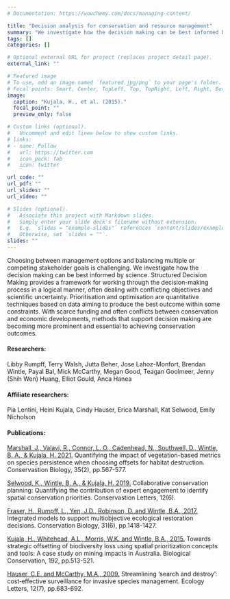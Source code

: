 ```yaml
---
# Documentation: https://wowchemy.com/docs/managing-content/

title: "Decision analysis for conservation and resource management"
summary: "We investigate how the decision making can be best informed by science using structured decision-making, prioritisation and optimisation."
tags: []
categories: []

# Optional external URL for project (replaces project detail page).
external_link: ""

# Featured image
# To use, add an image named `featured.jpg/png` to your page's folder.
# Focal points: Smart, Center, TopLeft, Top, TopRight, Left, Right, BottomLeft, Bottom, BottomRight.
image:
  caption: "Kujala, H., et al. (2015)."
  focal_point: ""
  preview_only: false

# Custom links (optional).
#   Uncomment and edit lines below to show custom links.
# links:
# - name: Follow
#   url: https://twitter.com
#   icon_pack: fab
#   icon: twitter

url_code: ""
url_pdf: ""
url_slides: ""
url_video: ""

# Slides (optional).
#   Associate this project with Markdown slides.
#   Simply enter your slide deck's filename without extension.
#   E.g. `slides = "example-slides"` references `content/slides/example-slides.md`.
#   Otherwise, set `slides = ""`.
slides: ""
---
```


Choosing between management options and balancing multiple or competing stakeholder goals is challenging. We investigate how the decision making can be best informed by science. Structured Decision Making provides a framework for working through the decision-making process in a logical manner, often dealing with conflicting objectives and scientific uncertainty. Prioritisation and optimisation are quantitative techniques based on data aiming to produce the best outcome within some constraints. With scarce funding and often conflicts between conservation and economic developments, methods that support decision making are becoming more prominent and essential to achieving conservation outcomes.

#### Researchers:  
Libby Rumpff, Terry Walsh, Jutta Beher, Jose Lahoz-Monfort, Brendan Wintle, Payal Bal, Mick McCarthy,  Megan Good, Teagan Goolmeer, Jenny (Shih Wen) Huang, Elliot Gould, Anca Hanea

#### Affiliate researchers:  
Pia Lentini, Heini Kujala, Cindy Hauser, Erica Marshall, Kat Selwood, Emily Nicholson  

#### Publications:
[Marshall, J.,  Valavi, R., Connor, L. O., Cadenhead, N., Southwell, D., Wintle, B. A., & Kujala, H. 2021.](https://conbio.onlinelibrary.wiley.com/doi/full/10.1111/cobi.13600?casa_token=dsEN3aR-GTkAAAAA%3AdeGRA0bonCT11XO9kQ_GFd8ddwO7OQ1ZJaIhOhE5_7iVayxLhPdY2-s8gJpumQxO9MrSheWQX_fFcw) Quantifying the impact of vegetation-based metrics on species persistence when choosing offsets for habitat destruction. Conservastion Biology, 35(2), pp.567-577.

[Selwood, K., Wintle, B. A., & Kujala, H. 2019.](https://conbio.onlinelibrary.wiley.com/doi/full/10.1111/conl.12673) Collaborative conservation planning: Quantifying the contribution of expert engagement to identify spatial conservation priorities. Conservastion Letters, 12(6).

[Fraser, H., Rumpff, L., Yen, J.D., Robinson, D. and Wintle, B.A., 2017.](https://conbio.onlinelibrary.wiley.com/doi/full/10.1111/cobi.12939?casa_token=xNR94UC4jU0AAAAA%3AQX8A58jKosb3lOj35f1bWO3tIoNsRgeB7Dv3sjLFonD5elBsKx5NgffyAf1kngO9Vf1Z97OYes78ww) Integrated models to support multiobjective ecological restoration decisions. Conservation Biology, 31(6), pp.1418-1427.

[Kujala, H., Whitehead, A.L., Morris, W.K. and Wintle, B.A., 2015.](https://www.sciencedirect.com/science/article/pii/S0006320715300653) Towards strategic offsetting of biodiversity loss using spatial prioritization concepts and tools: A case study on mining impacts in Australia. Biological Conservation, 192, pp.513-521.

[Hauser, C.E. and McCarthy, M.A., 2009.](https://onlinelibrary.wiley.com/doi/full/10.1111/j.1461-0248.2009.01323.x?casa_token=opHPcF-aNtUAAAAA%3ARqBTDZFUvZ0UnEr4dqGgAGd1F4V535FpxGY9FUfE6ecvPWpeXZAyAXTam69atk29r3EbGwxLK1KuPg) Streamlining ‘search and destroy’: cost‐effective surveillance for invasive species management. Ecology Letters, 12(7), pp.683-692.
